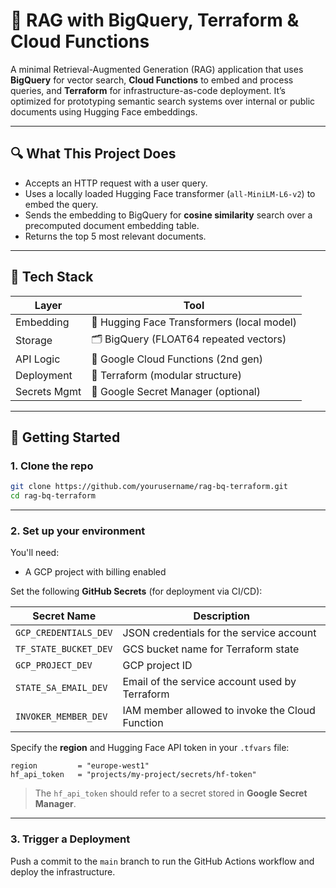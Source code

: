 # 🧠 RAG with BigQuery, Terraform & Cloud Functions

A minimal Retrieval-Augmented Generation (RAG) application that uses **BigQuery** for vector search, **Cloud Functions** to embed and process queries, and **Terraform** for infrastructure-as-code deployment. It’s optimized for prototyping semantic search systems over internal or public documents using Hugging Face embeddings.

---

## 🔍 What This Project Does

- Accepts an HTTP request with a user query.
- Uses a locally loaded Hugging Face transformer (`all-MiniLM-L6-v2`) to embed the query.
- Sends the embedding to BigQuery for **cosine similarity** search over a precomputed document embedding table.
- Returns the top 5 most relevant documents.

---

## 🧱 Tech Stack

| Layer         | Tool                         |
|---------------|------------------------------|
| Embedding     | 🤗 Hugging Face Transformers (local model) |
| Storage       | 🗂️ BigQuery (FLOAT64 repeated vectors) |
| API Logic     | 🔧 Google Cloud Functions (2nd gen) |
| Deployment    | 🚀 Terraform (modular structure) |
| Secrets Mgmt  | 🔐 Google Secret Manager (optional) |

---
## 🚀 Getting Started

### 1. Clone the repo

```bash
git clone https://github.com/yourusername/rag-bq-terraform.git
cd rag-bq-terraform
```

---

### 2. Set up your environment

You'll need:
- A GCP project with billing enabled

Set the following **GitHub Secrets** (for deployment via CI/CD):

| Secret Name         | Description                                      |
|---------------------|--------------------------------------------------|
| `GCP_CREDENTIALS_DEV` | JSON credentials for the service account         |
| `TF_STATE_BUCKET_DEV` | GCS bucket name for Terraform state              |
| `GCP_PROJECT_DEV`   | GCP project ID                                   |
| `STATE_SA_EMAIL_DEV` | Email of the service account used by Terraform   |
| `INVOKER_MEMBER_DEV` | IAM member allowed to invoke the Cloud Function  |

Specify the **region** and Hugging Face API token in your `.tfvars` file:

```hcl
region         = "europe-west1"
hf_api_token   = "projects/my-project/secrets/hf-token"
```

> The `hf_api_token` should refer to a secret stored in **Google Secret Manager**.

---

### 3. Trigger a Deployment

Push a commit to the `main` branch to run the GitHub Actions workflow and deploy the infrastructure.
